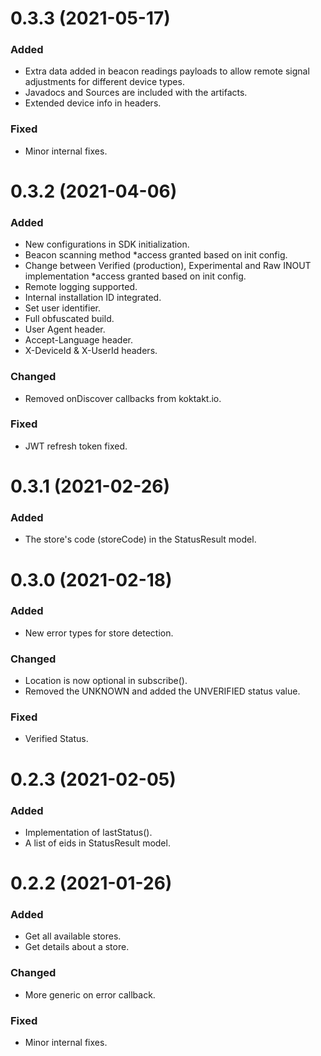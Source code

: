 # 0.3.3 (2021-05-17)
### Added
- Extra data added in beacon readings payloads to allow remote signal adjustments for different device types.
- Javadocs and Sources are included with the artifacts.
- Extended device info in headers.
### Fixed
- Minor internal fixes.
# 0.3.2 (2021-04-06)
### Added
- New configurations in SDK initialization. 
- Beacon scanning method *access granted based on init config.
- Change between Verified (production), Experimental and Raw INOUT implementation *access granted based on init config.
- Remote logging supported.
- Internal installation ID integrated.
- Set user identifier.
- Full obfuscated build.
- User Agent header.
- Accept-Language header.
- X-DeviceId & X-UserId headers.
### Changed
- Removed onDiscover callbacks from koktakt.io.
### Fixed
- JWT refresh token fixed.
# 0.3.1 (2021-02-26)
### Added
- The store's code (storeCode) in the StatusResult model.
# 0.3.0 (2021-02-18)
### Added
- New error types for store detection.
### Changed
- Location is now optional in subscribe().
- Removed the UNKNOWN and added the UNVERIFIED status value.
### Fixed
- Verified Status.
# 0.2.3 (2021-02-05)
### Added
- Implementation of lastStatus().
- A list of eids in StatusResult model.
# 0.2.2 (2021-01-26)
### Added
- Get all available stores.
- Get details about a store.
### Changed
- More generic on error callback.
### Fixed
- Minor internal fixes.
